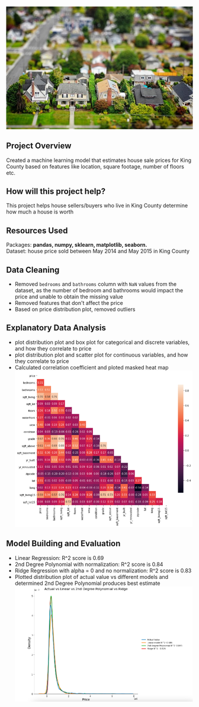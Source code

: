 ![DSSP](https://github.com/M-Theresa/kc_house_price_predict/blob/21ce27d888fe8486fe360f499381e10a881869a0/housing.jpeg)
## Project Overview
Created a machine learning model that estimates house sale prices for King County based on features like location, square footage, number of floors etc.<br/>

## How will this project help?
This project helps house sellers/buyers who live in King County determine how much a house is worth

## Resources Used
Packages: **pandas, numpy, sklearn, matplotlib, seaborn.**<br/>
Dataset: house price sold between May 2014 and May 2015 in King County

## Data Cleaning
* Removed `bedrooms` and `bathrooms` column with `NaN` values from the dataset, as the number of bedroom and bathrooms would impact the price and unable to obtain the missing value
* Removed features that don't affect the price
* Based on price distribution plot, removed outliers

## Explanatory Data Analysis
* plot distribution plot and box plot for categorical and discrete variables, and how they correlate to price
* plot distribution plot and scatter plot for continuous variables, and how they correlate to price
* Calculated correlation coefficient and ploted masked heat map
![heatmap](https://github.com/M-Theresa/kc_house_price_predict/blob/76832c6e84e5db8ea7b949314c736b186f4eea0e/correlation_heat_map_2.png)

## Model Building and Evaluation
* Linear Regression: R^2 score is 0.69
* 2nd Degree Polynomial with normalization: R^2 score is 0.84
* Ridge Regression with alpha = 0 and no normalization: R^2 score is 0.83
* Plotted distribution plot of actual value vs different models and determined 2nd Degree Polynomial produces best estimate
![distribution Plot](https://github.com/M-Theresa/kc_house_price_predict/blob/76832c6e84e5db8ea7b949314c736b186f4eea0e/distribution_plot.png)
